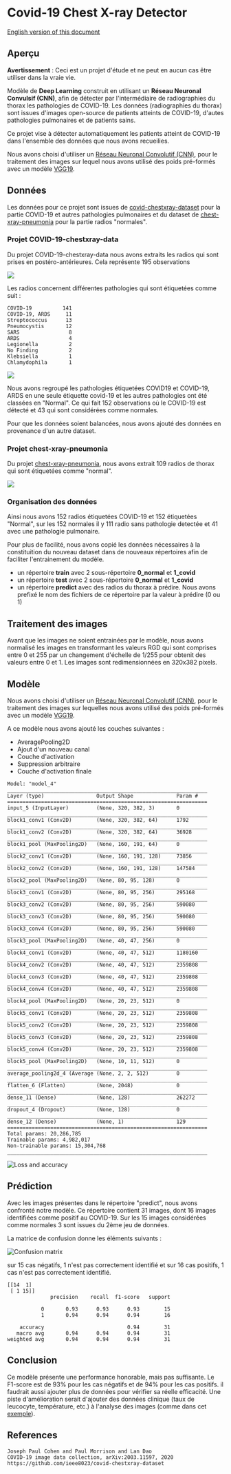 # Covid-19 Chest X-ray Detector

[English version of this document](./README.md)

## Aperçu

**Avertissement** : Ceci est un projet d'étude et ne peut en aucun cas être utiliser dans la vraie vie.

Modèle de **Deep Learning** construit en utilisant un **Réseau Neuronal Convulsif (CNN)**, afin de détecter par l'intermédiaire de radiographies du thorax les pathologies de COVID-19. Les données (radiographies du thorax) sont issues d'images open-source de patients atteints de COVID-19, d'autes pathologies pulmonaires et de patients sains.

Ce projet vise à détecter automatiquement les patients atteint de COVID-19 dans l'ensemble des données que nous avons recueilies. 

Nous avons choisi d'utiliser un  [Réseau Neuronal Convolutif (CNN)](https://fr.wikipedia.org/wiki/R%C3%A9seau_neuronal_convolutif), pour le traitement des images sur lequel nous avons utilisé des poids pré-formés avec un modèle [VGG19](https://gist.github.com/baraldilorenzo/8d096f48a1be4a2d660d). 

## Données

Les données pour ce projet sont issues de [covid-chestxray-dataset](https://github.com/ieee8023/covid-chestxray-dataset) pour la partie COVID-19 et autres pathologies pulmonaires et du dataset de [chest-xray-pneumonia](https://www.kaggle.com/paultimothymooney/chest-xray-pneumonia) pour la partie radios "normales".

### Projet COVID-19-chestxray-data

Du projet COVID-19-chestxray-data nous avons extraits les radios qui sont prises en postéro-antérieures. Cela représente 195 observations

![](img/COVID-19-chestxray-data.png)


Les radios concernent différentes pathologies qui sont étiquetées comme suit :  

```
COVID-19          141
COVID-19, ARDS     11
Streptococcus      13
Pneumocystis       12
SARS                8
ARDS                4
Legionella          2
No Finding          2
Klebsiella          1
Chlamydophila       1
```

![](img/finding_distribution.png)

Nous avons regroupé les pathologies étiquetées COVID19 et COVID-19, ARDS en une seule étiquette covid-19 et les autres pathologies ont été classées en "Normal". Ce qui fait 152 observations où le COVID-19 est détecté et 43 qui sont considérées comme normales.

Pour que les données soient balancées, nous avons ajouté des données en provenance d'un autre dataset.

### Projet chest-xray-pneumonia

Du projet [chest-xray-pneumonia](https://www.kaggle.com/paultimothymooney/chest-xray-pneumonia), nous avons extrait 109 radios de thorax qui sont étiquetées comme "normal".

![](img/chest-xray-pneumonia.png)

### Organisation des données

Ainsi nous avons 152 radios étiquetées COVID-19 et 152 étiquetées "Normal", sur les 152 normales il y 111 radio sans pathologie detectée  et 41 avec une pathologie pulmonaire.

Pour plus de facilité, nous avons copié les données nécessaires à la constituition du nouveau dataset dans de nouveaux répertoires afin de faciliter l'entrainement du modèle.

* un répertoire **train** avec 2 sous-répertoire **0_normal** et **1_covid**
* un répertoire **test** avec 2 sous-répertoire **0_normal** et **1_covid** 
* un répertoire **predict** avec des radios du thorax à prédire. Nous avons prefixé le nom des fichiers de ce répertoire par la valeur à prédire (0 ou 1) 

## Traitement des images
Avant que les images ne soient entrainées par le modèle, nous avons normalisé les images en transformant les valeurs RGD qui sont comprises entre 0 et 255 par un changement d'échelle de 1/255 pour obtenit des valeurs entre 0 et 1.
Les images sont redimensionnées en 320x382 pixels.

## Modèle

Nous avons choisi d'utiliser un  [Réseau Neuronal Convolutif (CNN)](https://fr.wikipedia.org/wiki/R%C3%A9seau_neuronal_convolutif), pour le traitement des images sur lequelles nous avons utilisé des poids pré-formés avec un modèle [VGG19](https://gist.github.com/baraldilorenzo/8d096f48a1be4a2d660d). 

A ce modèle nous avons ajouté les couches suivantes :
 - AveragePooling2D
 - Ajout d'un nouveau canal 
 - Couche d'activation 
 - Suppression arbitraire
 - Couche d'activation finale

```
Model: "model_4"
_________________________________________________________________
Layer (type)                 Output Shape              Param #   
=================================================================
input_5 (InputLayer)         (None, 320, 382, 3)       0         
_________________________________________________________________
block1_conv1 (Conv2D)        (None, 320, 382, 64)      1792      
_________________________________________________________________
block1_conv2 (Conv2D)        (None, 320, 382, 64)      36928     
_________________________________________________________________
block1_pool (MaxPooling2D)   (None, 160, 191, 64)      0         
_________________________________________________________________
block2_conv1 (Conv2D)        (None, 160, 191, 128)     73856     
_________________________________________________________________
block2_conv2 (Conv2D)        (None, 160, 191, 128)     147584    
_________________________________________________________________
block2_pool (MaxPooling2D)   (None, 80, 95, 128)       0         
_________________________________________________________________
block3_conv1 (Conv2D)        (None, 80, 95, 256)       295168    
_________________________________________________________________
block3_conv2 (Conv2D)        (None, 80, 95, 256)       590080    
_________________________________________________________________
block3_conv3 (Conv2D)        (None, 80, 95, 256)       590080    
_________________________________________________________________
block3_conv4 (Conv2D)        (None, 80, 95, 256)       590080    
_________________________________________________________________
block3_pool (MaxPooling2D)   (None, 40, 47, 256)       0         
_________________________________________________________________
block4_conv1 (Conv2D)        (None, 40, 47, 512)       1180160   
_________________________________________________________________
block4_conv2 (Conv2D)        (None, 40, 47, 512)       2359808   
_________________________________________________________________
block4_conv3 (Conv2D)        (None, 40, 47, 512)       2359808   
_________________________________________________________________
block4_conv4 (Conv2D)        (None, 40, 47, 512)       2359808   
_________________________________________________________________
block4_pool (MaxPooling2D)   (None, 20, 23, 512)       0         
_________________________________________________________________
block5_conv1 (Conv2D)        (None, 20, 23, 512)       2359808   
_________________________________________________________________
block5_conv2 (Conv2D)        (None, 20, 23, 512)       2359808   
_________________________________________________________________
block5_conv3 (Conv2D)        (None, 20, 23, 512)       2359808   
_________________________________________________________________
block5_conv4 (Conv2D)        (None, 20, 23, 512)       2359808   
_________________________________________________________________
block5_pool (MaxPooling2D)   (None, 10, 11, 512)       0         
_________________________________________________________________
average_pooling2d_4 (Average (None, 2, 2, 512)         0         
_________________________________________________________________
flatten_6 (Flatten)          (None, 2048)              0         
_________________________________________________________________
dense_11 (Dense)             (None, 128)               262272    
_________________________________________________________________
dropout_4 (Dropout)          (None, 128)               0         
_________________________________________________________________
dense_12 (Dense)             (None, 1)                 129       
=================================================================
Total params: 20,286,785
Trainable params: 4,982,017
Non-trainable params: 15,304,768
_________________________________________________________________
```



![Loss and accuracy](./img/model-loss-accuracy.png)
## Prédiction
Avec les images présentes dans le répertoire "predict", nous avons confronté notre modèle.
Ce répertoire contient 31 images, dont 16 images identifiées comme positif au COVID-19. Sur les 15 images considérées comme normales 3 sont issues du 2ème jeu de données.

La matrice de confusion donne les éléments suivants :

![Confusion matrix](./img/confusion_matrix.png)

sur 15 cas négatifs, 1 n'est pas correctement identifié et sur 16 cas positifs, 1 cas n'est  pas correctement identifié.

```
[[14  1]
 [ 1 15]]
              precision    recall  f1-score   support

           0       0.93      0.93      0.93        15
           1       0.94      0.94      0.94        16

    accuracy                           0.94        31
   macro avg       0.94      0.94      0.94        31
weighted avg       0.94      0.94      0.94        31
```

## Conclusion
Ce modèle présente une performance honorable, mais pas suffisante. Le F1-score est de 93% pour les cas négatifs et de 94% pour les cas positifs. il faudrait aussi  ajouter plus de données pour vérifier sa réelle efficacité. Une piste d'amélioration serait d'ajouter des données clinique (taux de leucocyte, température, etc.) à  l'analyse des images (comme dans cet [exemple](https://cloud.google.com/blog/products/ai-machine-learning/how-20th-century-fox-uses-ml-to-predict-a-movie-audience)).

## References

```
Joseph Paul Cohen and Paul Morrison and Lan Dao
COVID-19 image data collection, arXiv:2003.11597, 2020
https://github.com/ieee8023/covid-chestxray-dataset
```

